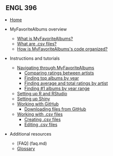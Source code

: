 <!-- _sidebar.md -->

## &nbsp; ENGL 396

* [Home](whatis.md)

* MyFavoriteAlbums overview

  * [What is MyFavoriteAlbums?](whatis.md)
  * [What are .csv files?](csvwhatis.md)
  * [How is MyFavoriteAlbums's code organized?](codeorganization.md)
  
* Instructions and tutorials
  
  * [Navigating through MyFavoriteAlbums](navigating.md)
      * [Comparing ratings between artists](#compare-ratings)
      * [Finding top albums by year](#top-by-year)
      * [Finding average and total ratings by artist](#avg-total-ratings)
      * [Finding #1 albums by year range](#top-by-year-range)
  * [Setting up R and RStudio](rrstudio.md)
  * [Setting up Shiny](shiny.md)
  * [Working with GitHub](github.md)
    * [Downloading files from GitHub](github-download.md)
  * [Working with .csv files](csv.md)
    * [Creating .csv files](csv-create.md)
    * [Editing .csv files](csv-edit.md)

* Additional resources
  
  * [FAQ] (faq.md)
  * [Glossary](glossary.md)
